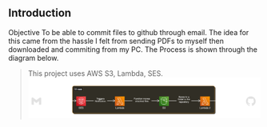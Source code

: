 ## Introduction

Objective
To be able to commit files to github through email. The idea for this came from the hassle I felt from sending PDFs to myself then downloaded and commiting from my PC.
The Process is shown through the diagram below.

> This project uses AWS S3, Lambda, SES.
> ![Diagram1](Diagram1.png)
